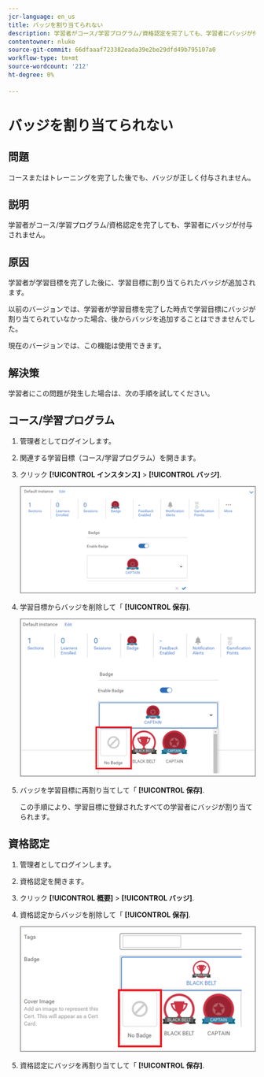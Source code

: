 ```yaml
---
jcr-language: en_us
title: バッジを割り当てられない
description: 学習者がコース/学習プログラム/資格認定を完了しても、学習者にバッジが付与されません。
contentowner: nluke
source-git-commit: 66dfaaaf723382eada39e2be29dfd49b795107a0
workflow-type: tm+mt
source-wordcount: '212'
ht-degree: 0%

---
```




# バッジを割り当てられない

## 問題

コースまたはトレーニングを完了した後でも、バッジが正しく付与されません。

## 説明

学習者がコース/学習プログラム/資格認定を完了しても、学習者にバッジが付与されません。

## 原因

学習者が学習目標を完了した後に、学習目標に割り当てられたバッジが追加されます。

以前のバージョンでは、学習者が学習目標を完了した時点で学習目標にバッジが割り当てられていなかった場合、後からバッジを追加することはできませんでした。

現在のバージョンでは、この機能は使用できます。

## 解決策

学習者にこの問題が発生した場合は、次の手順を試してください。

## コース/学習プログラム

1. 管理者としてログインします。

1. 関連する学習目標（コース/学習プログラム）を開きます。

1. クリック **[!UICONTROL インスタンス]** > **[!UICONTROL バッジ]**.

   ![](assets/view-a-badge.png)

1. 学習目標からバッジを削除して「 **[!UICONTROL 保存]**.

   ![](assets/remove-a-badge.png)

1. バッジを学習目標に再割り当てして「 **[!UICONTROL 保存]**.

   この手順により、学習目標に登録されたすべての学習者にバッジが割り当てられます。

## 資格認定

1. 管理者としてログインします。
1. 資格認定を開きます。
1. クリック **[!UICONTROL 概要]** > **[!UICONTROL バッジ]**.
1. 資格認定からバッジを削除して「 **[!UICONTROL 保存]**.

   ![](assets/remove-a-badge-cert.png)

1. 資格認定にバッジを再割り当てして「 **[!UICONTROL 保存]**.
